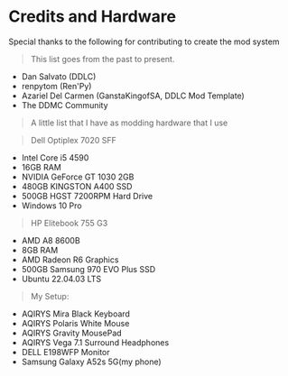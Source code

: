 
# Credits and Hardware
Special thanks to the following for contributing to create the mod system
> This list goes from the past to present.

- Dan Salvato (DDLC)
- renpytom (Ren'Py)
- Azariel Del Carmen (GanstaKingofSA, DDLC Mod Template)
- The DDMC Community

>A little list that I have as modding hardware that I use

>Dell Optiplex 7020 SFF</u>
>
- Intel Core i5 4590
- 16GB RAM
- NVIDIA GeForce GT 1030 2GB
- 480GB KINGSTON A400 SSD
- 500GB HGST 7200RPM Hard Drive
- Windows 10 Pro

>HP Elitebook 755 G3</u>
>
- AMD A8 8600B
- 8GB RAM
- AMD Radeon R6 Graphics
- 500GB Samsung 970 EVO Plus SSD
- Ubuntu 22.04.03 LTS


>My Setup:
>
- AQIRYS Mira Black Keyboard
- AQIRYS Polaris White Mouse
- AQIRYS Gravity MousePad
- AQIRYS Vega 7.1 Surround Headphones
- DELL E198WFP Monitor
- Samsung Galaxy A52s 5G(my phone)

